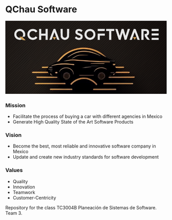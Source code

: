 # QChau Software

![company logo](https://github.com/sebasgonvitec/qchau-software/blob/main/wiki/Logo.png)
### Mission
- Facilitate the process of buying a car with different agencies in Mexico
- Generate High Quality State of the Art Software Products

### Vision
- Become the best, most reliable and innovative software company in Mexico
- Update and create new industry standards for software development

### Values
- Quality
- Innovation
- Teamwork
- Customer-Centricity

Repository for the class TC3004B Planeación de Sistemas de Software. Team 3.
